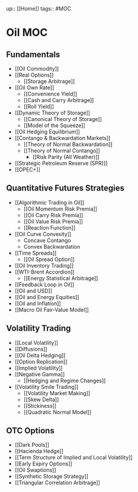 up:: [[Home]]
tags:: #MOC 
# Oil MOC
## Fundamentals
- [[Oil Commodity]]
- [[Real Options]]
	- [[Storage Arbitrage]]
- [[Oil Own Rate]]
	- [[Convenience Yield]]
	- [[Cash and Carry Arbitrage]]
	- [[Roll Yield]]
- [[Dynamic Theory of Storage]]
	- [[Canonical Theory of Storage]]
	- [[Model of the Squeeze]]
- [[Oil Hedging Equilibrium]]
- [[Contango & Backwardation Markets]]
	- [[Theory of Normal Backwardation]]
	- [[Theory of Normal Contango]]
		- [[Risk Parity (All Weather)]]
- [[Strategic Petroleum Reserve (SPR)]]
- [[OPEC+]]
## Quantitative Futures Strategies
- [[Algorithmic Trading in Oil]]
	- [[Oil Momentum Risk Premia]]
	- [[Oil Carry Risk Premia]]
	- [[Oil Value Risk Premia]]
	- [[Reaction Function]]
- [[Oil Curve Convexity]]
	- Concave Contango
	- Convex Backwardation
- [[Time Spreads]]
	- [[Oil Spread Option]]
- [[Oil Inventory Trading]]
- [[WTI-Brent Accordion]]
	- [[Energy Statistical Arbitrage]]
- [[Feedback Loop in Oil]]
- [[Oil and USD]]
- [[Oil and Energy Equities]]
- [[Oil and Inflation]]
- [[Macro Oil Fair-Value Model]]
## Volatility Trading
- [[Local Volatility]]
- [[Diffusions]]
- [[Oil Delta Hedging]]
- [[Option Replication]]
- [[Implied Volatility]]
- [[Negative Gamma]]
	- [[Hedging and Regime Changes]]
- [[Volatility Smile Trading]]
	- [[Volatility Market Making]]
	- [[Skew Delta]]
	- [[Stickiness]]
	- [[Quadratic Normal Model]]
## OTC Options
- [[Dark Pools]]
- [[Hacienda Hedge]]
- [[Term Structure of Implied and Local Volatility]]
- [[Early Expiry Options]]
- [[Oil Swaptions]]
- [[Synthetic Storage Strategy]]
- [[Triangular Correlation Arbitrage]]
